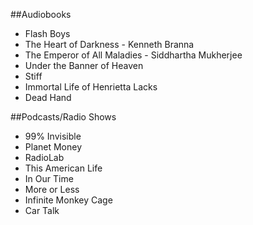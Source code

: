 ##Audiobooks
* Flash Boys
* The Heart of Darkness - Kenneth Branna
* The Emperor of All Maladies - Siddhartha Mukherjee
* Under the Banner of Heaven
* Stiff
* Immortal Life of Henrietta Lacks
* Dead Hand

##Podcasts/Radio Shows
* 99% Invisible
* Planet Money
* RadioLab
* This American Life
* In Our Time
* More or Less
* Infinite Monkey Cage
* Car Talk
